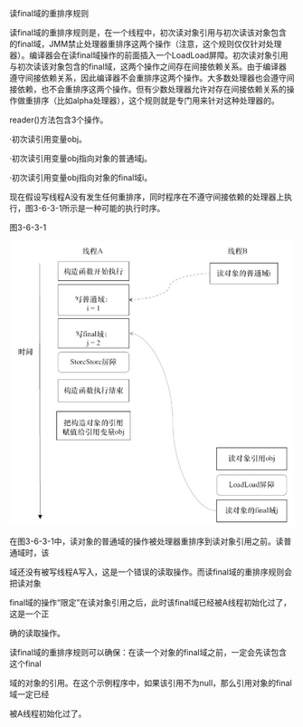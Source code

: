 读final域的重排序规则

读final域的重排序规则是，在一个线程中，初次读对象引用与初次读该对象包含的final域，JMM禁止处理器重排序这两个操作（注意，这个规则仅仅针对处理器）。编译器会在读final域操作的前面插入一个LoadLoad屏障。初次读对象引用与初次读该对象包含的final域，这两个操作之间存在间接依赖关系。由于编译器遵守间接依赖关系，因此编译器不会重排序这两个操作。大多数处理器也会遵守间接依赖，也不会重排序这两个操作。但有少数处理器允许对存在间接依赖关系的操作做重排序（比如alpha处理器），这个规则就是专门用来针对这种处理器的。

reader\(\)方法包含3个操作。

·初次读引用变量obj。

·初次读引用变量obj指向对象的普通域j。

·初次读引用变量obj指向对象的final域i。

现在假设写线程A没有发生任何重排序，同时程序在不遵守间接依赖的处理器上执行，图3-6-3-1所示是一种可能的执行时序。

图3-6-3-1

![](/assets/import-3-6-3-1.png)





在图3-6-3-1中，读对象的普通域的操作被处理器重排序到读对象引用之前。读普通域时，该

域还没有被写线程A写入，这是一个错误的读取操作。而读final域的重排序规则会把读对象

final域的操作“限定”在读对象引用之后，此时该final域已经被A线程初始化过了，这是一个正

确的读取操作。

读final域的重排序规则可以确保：在读一个对象的final域之前，一定会先读包含这个final

域的对象的引用。在这个示例程序中，如果该引用不为null，那么引用对象的final域一定已经

被A线程初始化过了。


